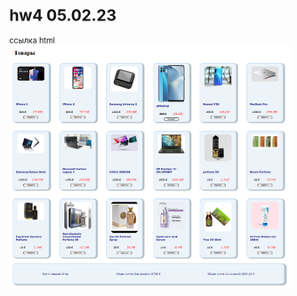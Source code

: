 # hw4 05.02.23


ссылка html
[![ссылка html](./src/img/logo.png)](https://tati1129.github.io/hw4_05.02.23/)